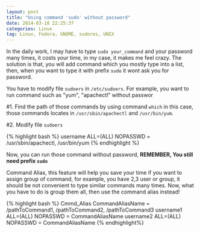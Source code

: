 ```yaml
---
layout: post
title: "Using command 'sudo' without password"
date: 2014-03-18 22:25:37
categories: Linux
tag: Linux, Fedora, GNOME, sudores, UNIX
---
```


In the daily work, I may have to type `sudo your_command` and your password many times, it costs your time, in my case, it makes me feel crazy. The solution is that, you will add command which you mostly type into a list, then, when you want to type it with prefix `sudo` it wont ask you for password.

You have to modify file `sudoers` in `/etc/sudoers`. For example, you want to
run command such as "yum", "apachectl" without passwor

#1. Find the path of those commands by using command `which`
in this case, those commands locates in `/usr/sbin/apachectl` and `/usr/bin/yum`.

#2. Modify file `sudoers`  

{% highlight bash %}
username ALL=(ALL) NOPASSWD = /usr/sbin/apachectl, /usr/bin/yum
{% endhighlight %}

Now, you can run those command without password, **REMEMBER, You still need prefix `sudo`**

Command Alias, this feature will help you save your time if you want to assign group of command, for example, you have 2,3 user or group, it should be not convenient to type similar commands many times. Now, what you have to do is group them all, then use the command alias instead!

{% highlight bash %}
Cmmd_Alias CommandAliasName = /pathToCommand1, /pathToCommand2, /pathToCommand3
username1 ALL=(ALL) NOPASSWD = CommandAliasName
username2 ALL=(ALL) NOPASSWD = CommandAliasName 
{% endhighlight%}
